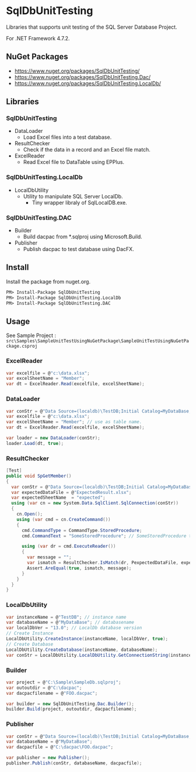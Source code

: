 # SqlDbUnitTesting

Libraries that supports unit testing of the SQL Server Database Project.

For .NET Framework 4.7.2.

## NuGet Packages
- https://www.nuget.org/packages/SqlDbUnitTesting/
- https://www.nuget.org/packages/SqlDbUnitTesting.Dac/
- https://www.nuget.org/packages/SqlDbUnitTesting.LocalDb/

## Libraries
### SqlDbUnitTesting
- DataLoader
  - Load Excel files into a test database.
- ResultChecker
  - Check if the data in a record and an Excel file match.
- ExcelReader
  - Read Excel file to DataTable using EPPlus.

### SqlDbUnitTesting.LocalDb
- LocalDbUtility
  - Utility to manipulate SQL Server LocalDb.
    - Tiny wrapper libraly of SqlLocalDB.exe.

### SqlDbUnitTesting.DAC
- Builder
  - Build dacpac from *.sqlproj using Microsoft.Build.
- Publisher
  - Publish dacpac to test database using DacFX.

## Install
Install the package from nuget.org.

```ps
PM> Install-Package SqlDbUnitTesting
PM> Install-Package SqlDbUnitTesting.LocalDb
PM> Install-Package SqlDbUnitTesting.DAC
```

## Usage
See Sample Project : `src\Samples\SampleUnitTestUsingNuGetPackage\SampleUnitTestUsingNuGetPackage.csproj`

### ExcelReader
```cs
var excelfile = @"c:\data.xlsx";
var excelSheetName = "Member";
var dt = ExcelReader.Read(excelfile, excelSheetName);
```
### DataLoader
```cs
var conStr = @"Data Source=(localdb)\TestDB;Initial Catalog=MyDataBase;Integrated Security=True;Persist Security Info=False;Pooling=False;";
var excelfile = @"c:\data.xlsx";
var excelSheetName = "Member"; // use as table name.
var dt = ExcelReader.Read(excelfile, excelSheetName);

var loader = new DataLoader(conStr);
loader.Load(dt, true); 
```

### ResultChecker
```cs
[Test]
public void SpGetMember()
{
  var conStr = @"Data Source=(localdb)\TestDB;Initial Catalog=MyDataBase;Integrated Security=True;Persist Security Info=False;Pooling=False;";
  var expectedDataFile = @"ExpectedResult.xlsx";
  var expectedSheetName  = "expected";
  using (var cn = new System.Data.SqlClient.SqlConnection(conStr))
  {
    cn.Open();
    using (var cmd = cn.CreateCommand())
    {
      cmd.CommandType = CommandType.StoredProcedure;
      cmd.CommandText = "SomeStoredProcedure"; // SomeStoredProcedure that  that returns records.

      using (var dr = cmd.ExecuteReader())
      {
        var message = "";
        var ismatch = ResultChecker.IsMatch(dr, PexpectedDataFile, expectedSheetName, out message);
        Assert.AreEqual(true, ismatch, message);
      }
    }
  }
}
```


### LocalDbUtility
```cs
var instanceName = @"TestDB"; // instance name
var databaseName = @"MyDataBase"; // databasename
var localDbVer = "13.0"; // LocalDb database version
// Create Instance
LocalDbUtility.CreateInstance(instanceName, localDbVer, true);
// Create Database
LocalDbUtility.CreateDatabase(instanceName, databaseName);
var conStr = LocalDbUtility.LocalDbUtility.GetConnectionString(instanceName, dataaseName);
```

### Builder
```cs
var project = @"C:\Sample\SampleDb.sqlproj";
var outoutdir = @"C:\dacpac";
var dacpacfilename = @"FOO.dacpac";

var builder = new SqlDbUnitTesting.Dac.Builder();
builder.Build(project, outoutdir, dacpacfilename);
```

### Publisher
```cs
var conStr = @"Data Source=(localdb)\TestDB;Initial Catalog=MyDataBase;Integrated Security=True;Persist Security Info=False;Pooling=False;";
var databaseName = @"MyDataBase";
var dacpacfile = @"C:\dacpac\FOO.dacpac";

var publisher = new Publisher();
publisher.Publish(conStr, databaseName, dacpacfile);
```


